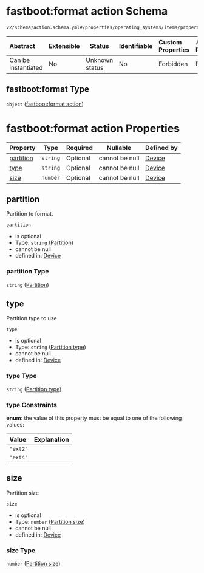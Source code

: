 # fastboot:format action Schema

```txt
v2/schema/action.schema.yml#/properties/operating_systems/items/properties/steps/items/properties/actions/items/oneOf/14/properties/fastboot:format
```




| Abstract            | Extensible | Status         | Identifiable | Custom Properties | Additional Properties | Access Restrictions | Defined In                                                           |
| :------------------ | ---------- | -------------- | ------------ | :---------------- | --------------------- | ------------------- | -------------------------------------------------------------------- |
| Can be instantiated | No         | Unknown status | No           | Forbidden         | Forbidden             | none                | [device.schema.json\*](../device.schema.json "open original schema") |

## fastboot:format Type

`object` ([fastboot:format action](device-properties-operating-systems-operating-system-properties-steps-step-properties-group-step-action-oneof-fastbootformat-action-properties-fastbootformat-action.md))

# fastboot:format action Properties

| Property                | Type     | Required | Nullable       | Defined by                                                                                                                                                                                                                                                                                                                                                                        |
| :---------------------- | -------- | -------- | -------------- | :-------------------------------------------------------------------------------------------------------------------------------------------------------------------------------------------------------------------------------------------------------------------------------------------------------------------------------------------------------------------------------- |
| [partition](#partition) | `string` | Optional | cannot be null | [Device](device-properties-operating-systems-operating-system-properties-steps-step-properties-group-step-action-oneof-fastbootformat-action-properties-fastbootformat-action-properties-partition.md "v2/schema/action.schema.yml#/properties/operating_systems/items/properties/steps/items/properties/actions/items/oneOf/14/properties/fastboot:format/properties/partition") |
| [type](#type)           | `string` | Optional | cannot be null | [Device](device-properties-operating-systems-operating-system-properties-steps-step-properties-group-step-action-oneof-fastbootformat-action-properties-fastbootformat-action-properties-partition-type.md "v2/schema/action.schema.yml#/properties/operating_systems/items/properties/steps/items/properties/actions/items/oneOf/14/properties/fastboot:format/properties/type") |
| [size](#size)           | `number` | Optional | cannot be null | [Device](device-properties-operating-systems-operating-system-properties-steps-step-properties-group-step-action-oneof-fastbootformat-action-properties-fastbootformat-action-properties-partition-size.md "v2/schema/action.schema.yml#/properties/operating_systems/items/properties/steps/items/properties/actions/items/oneOf/14/properties/fastboot:format/properties/size") |

## partition

Partition to format.


`partition`

-   is optional
-   Type: `string` ([Partition](device-properties-operating-systems-operating-system-properties-steps-step-properties-group-step-action-oneof-fastbootformat-action-properties-fastbootformat-action-properties-partition.md))
-   cannot be null
-   defined in: [Device](device-properties-operating-systems-operating-system-properties-steps-step-properties-group-step-action-oneof-fastbootformat-action-properties-fastbootformat-action-properties-partition.md "v2/schema/action.schema.yml#/properties/operating_systems/items/properties/steps/items/properties/actions/items/oneOf/14/properties/fastboot:format/properties/partition")

### partition Type

`string` ([Partition](device-properties-operating-systems-operating-system-properties-steps-step-properties-group-step-action-oneof-fastbootformat-action-properties-fastbootformat-action-properties-partition.md))

## type

Partition type to use


`type`

-   is optional
-   Type: `string` ([Partition type](device-properties-operating-systems-operating-system-properties-steps-step-properties-group-step-action-oneof-fastbootformat-action-properties-fastbootformat-action-properties-partition-type.md))
-   cannot be null
-   defined in: [Device](device-properties-operating-systems-operating-system-properties-steps-step-properties-group-step-action-oneof-fastbootformat-action-properties-fastbootformat-action-properties-partition-type.md "v2/schema/action.schema.yml#/properties/operating_systems/items/properties/steps/items/properties/actions/items/oneOf/14/properties/fastboot:format/properties/type")

### type Type

`string` ([Partition type](device-properties-operating-systems-operating-system-properties-steps-step-properties-group-step-action-oneof-fastbootformat-action-properties-fastbootformat-action-properties-partition-type.md))

### type Constraints

**enum**: the value of this property must be equal to one of the following values:

| Value    | Explanation |
| :------- | ----------- |
| `"ext2"` |             |
| `"ext4"` |             |

## size

Partition size


`size`

-   is optional
-   Type: `number` ([Partition size](device-properties-operating-systems-operating-system-properties-steps-step-properties-group-step-action-oneof-fastbootformat-action-properties-fastbootformat-action-properties-partition-size.md))
-   cannot be null
-   defined in: [Device](device-properties-operating-systems-operating-system-properties-steps-step-properties-group-step-action-oneof-fastbootformat-action-properties-fastbootformat-action-properties-partition-size.md "v2/schema/action.schema.yml#/properties/operating_systems/items/properties/steps/items/properties/actions/items/oneOf/14/properties/fastboot:format/properties/size")

### size Type

`number` ([Partition size](device-properties-operating-systems-operating-system-properties-steps-step-properties-group-step-action-oneof-fastbootformat-action-properties-fastbootformat-action-properties-partition-size.md))
